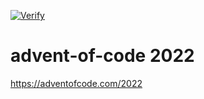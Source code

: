 [![Verify](https://github.com/bsvobodny/advent-of-code-2022/actions/workflows/verify.yml/badge.svg)](https://github.com/bsvobodny/advent-of-code-2022/actions/workflows/verify.yml)

# advent-of-code 2022
https://adventofcode.com/2022
